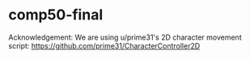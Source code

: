 # comp50-final
Acknowledgement: We are using u/prime31's 2D character movement script: https://github.com/prime31/CharacterController2D